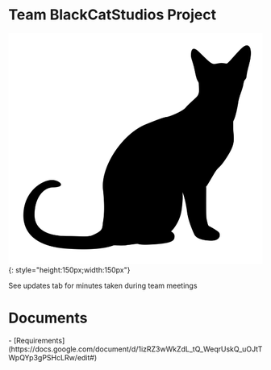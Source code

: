 # Team BlackCatStudios Project 
![testcat](img/blackCat.png){: style="height:150px;width:150px"}

See updates tab for minutes taken during team meetings


<h1>Documents</h1>
- [Requirements](https://docs.google.com/document/d/1izRZ3wWkZdL_tQ_WeqrUskQ_uOJtTWpQYp3gPSHcLRw/edit#)


